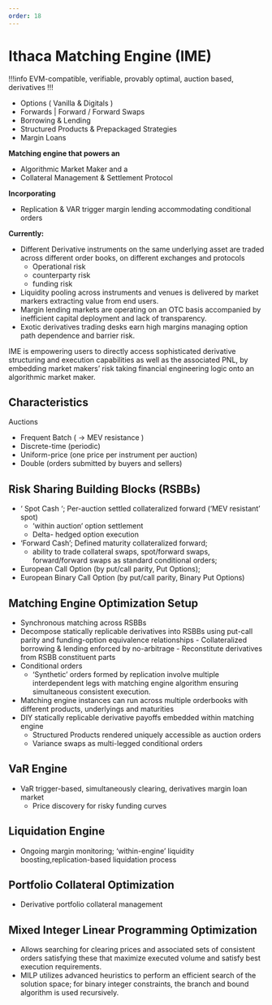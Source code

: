 ```yaml
---
order: 18
---
```



# Ithaca Matching Engine (IME)

!!!info
EVM-compatible, verifiable, provably optimal, auction based, derivatives 
!!!

- Options ( Vanilla & Digitals )
- Forwards | Forward / Forward Swaps
- Borrowing & Lending
- Structured Products & Prepackaged Strategies 
- Margin Loans 

**Matching engine that powers an**
- Algorithmic Market Maker and a 
- Collateral Management & Settlement Protocol

**Incorporating**
- Replication & VAR trigger margin lending accommodating conditional orders

**Currently:**
- Different Derivative instruments on the same underlying asset are traded across different order books, on different exchanges and protocols 
    - Operational risk
    - counterparty risk
    - funding risk
- Liquidity pooling across instruments and venues is delivered by market markers extracting value from end users. 
- Margin lending markets are operating on an OTC basis accompanied by inefficient capital deployment and lack of transparency. 
- Exotic derivatives trading desks earn high margins managing option path dependence and barrier risk.

IME is empowering users to directly access sophisticated derivative structuring and execution capabilities as well as the associated PNL, by embedding market makers’ risk taking financial engineering logic onto an algorithmic market maker.

## Characteristics

Auctions 
- Frequent Batch ( -> MEV resistance )
- Discrete-time (periodic)
- Uniform-price (one price per instrument per auction)
- Double (orders submitted by buyers and sellers)


## Risk Sharing Building Blocks (RSBBs)

- ‘ Spot Cash ‘; Per-auction settled collateralized forward (‘MEV resistant’ spot)
    - ‘within auction‘ option settlement
    - Delta- hedged option execution 
- ‘Forward Cash’; Defined maturity collateralized forward; 
    - ability to trade collateral swaps, spot/forward swaps, forward/forward swaps as standard conditional orders; 
- European Call Option (by put/call parity, Put Options); 
- European Binary Call Option (by put/call parity, Binary Put Options)

## Matching Engine Optimization Setup

- Synchronous matching across RSBBs 
-    Decompose statically replicable derivatives into RSBBs using put-call parity and funding-option equivalence relationships 
    - Collateralized borrowing & lending enforced by no-arbitrage
    - Reconstitute derivatives from RSBB constituent parts 
- Conditional orders
    - ‘Synthetic’ orders formed by replication involve multiple interdependent legs with matching engine algorithm ensuring simultaneous consistent execution. 
- Matching engine instances can run across multiple orderbooks with different products, underlyings and maturities
- DIY statically replicable derivative payoffs embedded within matching engine
    - Structured Products rendered uniquely accessible as auction orders 
    - Variance swaps as multi-legged conditional orders

## VaR Engine
- VaR trigger-based, simultaneously clearing, derivatives margin loan market
    - Price discovery for risky funding curves


## Liquidation Engine
-  Ongoing margin monitoring; ‘within-engine’ liquidity boosting,replication-based liquidation process

## Portfolio Collateral Optimization
- Derivative portfolio collateral management 





## Mixed Integer Linear Programming Optimization
- Allows searching for clearing prices and associated sets of consistent orders satisfying these that maximize executed volume and satisfy best execution requirements.
- MILP utilizes advanced heuristics to perform an efficient search of the solution space; for binary integer constraints, the branch and bound algorithm is used recursively.